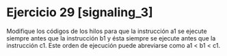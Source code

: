 # Ejercicio 29 [signaling_3]

Modifique los códigos de los hilos para que la instrucción a1 se ejecute siempre
antes que la instrucción b1 y ésta siempre se ejecute antes que la instrucción
c1. Este orden de ejecución puede abreviarse como a1 < b1 < c1.
